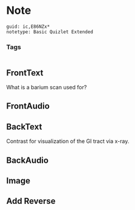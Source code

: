 # Note
```
guid: ic,E86NZx*
notetype: Basic Quizlet Extended
```

### Tags
```
```

## FrontText
What is a barium scan used for?

## FrontAudio


## BackText
Contrast for visualization of the GI tract via x-ray.

## BackAudio


## Image


## Add Reverse

